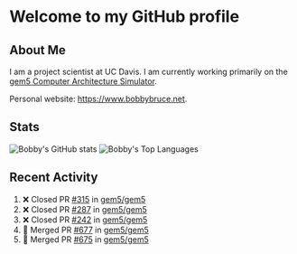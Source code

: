# Welcome to my GitHub profile

## About Me

I am a project scientist at UC Davis. I am currently working primarily on the [gem5 Computer Architecture Simulator](https://github.com/gem5).

Personal website: <https://www.bobbybruce.net>.

## Stats

![Bobby's GitHub stats](https://github-readme-stats.vercel.app/api?username=bobbyrbruce&show_icons=true&theme=responsive&include_all_commits=true&count_private=true&show=reviews&disable_animations=true)
![Bobby's Top Languages ](https://github-readme-stats.vercel.app/api/top-langs/?username=bobbyrbruce&layout=compact&theme=responsive&count_private=true&langs_count=10&disable_animations=true)

## Recent Activity

<!--START_SECTION:activity-->
1. ❌ Closed PR [#315](https://github.com/gem5/gem5/pull/315) in [gem5/gem5](https://github.com/gem5/gem5)
2. ❌ Closed PR [#287](https://github.com/gem5/gem5/pull/287) in [gem5/gem5](https://github.com/gem5/gem5)
3. ❌ Closed PR [#242](https://github.com/gem5/gem5/pull/242) in [gem5/gem5](https://github.com/gem5/gem5)
4. 🎉 Merged PR [#677](https://github.com/gem5/gem5/pull/677) in [gem5/gem5](https://github.com/gem5/gem5)
5. 🎉 Merged PR [#675](https://github.com/gem5/gem5/pull/675) in [gem5/gem5](https://github.com/gem5/gem5)
<!--END_SECTION:activity-->
